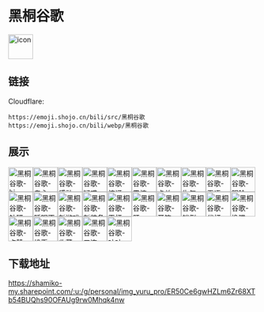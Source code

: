 # 黑桐谷歌
<img src="https://emoji.shojo.cn/bili/src/黑桐谷歌/icon.png" width="50" height="50" alt="icon">

## 链接
Cloudflare:
```
https://emoji.shojo.cn/bili/src/黑桐谷歌
https://emoji.shojo.cn/bili/webp/黑桐谷歌
```
## 展示
<img src="https://emoji.shojo.cn/bili/src/黑桐谷歌/黑桐谷歌-hi.png" width="50" height="50" alt="黑桐谷歌-hi"><img src="https://emoji.shojo.cn/bili/src/黑桐谷歌/黑桐谷歌-专心.png" width="50" height="50" alt="黑桐谷歌-专心"><img src="https://emoji.shojo.cn/bili/src/黑桐谷歌/黑桐谷歌-感动.png" width="50" height="50" alt="黑桐谷歌-感动"><img src="https://emoji.shojo.cn/bili/src/黑桐谷歌/黑桐谷歌-疑惑.png" width="50" height="50" alt="黑桐谷歌-疑惑"><img src="https://emoji.shojo.cn/bili/src/黑桐谷歌/黑桐谷歌-惊讶.png" width="50" height="50" alt="黑桐谷歌-惊讶"><img src="https://emoji.shojo.cn/bili/src/黑桐谷歌/黑桐谷歌-震惊.png" width="50" height="50" alt="黑桐谷歌-震惊"><img src="https://emoji.shojo.cn/bili/src/黑桐谷歌/黑桐谷歌-卡关.png" width="50" height="50" alt="黑桐谷歌-卡关"><img src="https://emoji.shojo.cn/bili/src/黑桐谷歌/黑桐谷歌-生气.png" width="50" height="50" alt="黑桐谷歌-生气"><img src="https://emoji.shojo.cn/bili/src/黑桐谷歌/黑桐谷歌-无语.png" width="50" height="50" alt="黑桐谷歌-无语"><img src="https://emoji.shojo.cn/bili/src/黑桐谷歌/黑桐谷歌-阴险.png" width="50" height="50" alt="黑桐谷歌-阴险"><img src="https://emoji.shojo.cn/bili/src/黑桐谷歌/黑桐谷歌-钻研.png" width="50" height="50" alt="黑桐谷歌-钻研"><img src="https://emoji.shojo.cn/bili/src/黑桐谷歌/黑桐谷歌-睡眠不足.png" width="50" height="50" alt="黑桐谷歌-睡眠不足"><img src="https://emoji.shojo.cn/bili/src/黑桐谷歌/黑桐谷歌-新游戏.png" width="50" height="50" alt="黑桐谷歌-新游戏"><img src="https://emoji.shojo.cn/bili/src/黑桐谷歌/黑桐谷歌-新装备.png" width="50" height="50" alt="黑桐谷歌-新装备"><img src="https://emoji.shojo.cn/bili/src/黑桐谷歌/黑桐谷歌-干杯.png" width="50" height="50" alt="黑桐谷歌-干杯"><img src="https://emoji.shojo.cn/bili/src/黑桐谷歌/黑桐谷歌-肝.png" width="50" height="50" alt="黑桐谷歌-肝"><img src="https://emoji.shojo.cn/bili/src/黑桐谷歌/黑桐谷歌-开箱.png" width="50" height="50" alt="黑桐谷歌-开箱"><img src="https://emoji.shojo.cn/bili/src/黑桐谷歌/黑桐谷歌-躺倒.png" width="50" height="50" alt="黑桐谷歌-躺倒"><img src="https://emoji.shojo.cn/bili/src/黑桐谷歌/黑桐谷歌-代打.png" width="50" height="50" alt="黑桐谷歌-代打"><img src="https://emoji.shojo.cn/bili/src/黑桐谷歌/黑桐谷歌-撸猫.png" width="50" height="50" alt="黑桐谷歌-撸猫"><img src="https://emoji.shojo.cn/bili/src/黑桐谷歌/黑桐谷歌-点赞.png" width="50" height="50" alt="黑桐谷歌-点赞"><img src="https://emoji.shojo.cn/bili/src/黑桐谷歌/黑桐谷歌-投币.png" width="50" height="50" alt="黑桐谷歌-投币"><img src="https://emoji.shojo.cn/bili/src/黑桐谷歌/黑桐谷歌-收藏.png" width="50" height="50" alt="黑桐谷歌-收藏"><img src="https://emoji.shojo.cn/bili/src/黑桐谷歌/黑桐谷歌-三连.png" width="50" height="50" alt="黑桐谷歌-三连"><img src="https://emoji.shojo.cn/bili/src/黑桐谷歌/黑桐谷歌-咕咕.png" width="50" height="50" alt="黑桐谷歌-咕咕">

## 下载地址

https://shamiko-my.sharepoint.com/:u:/g/personal/img_yuru_pro/ER50Ce6gwHZLm6Zr68XTb54BUQhs90OFAUg9rw0Mhqk4nw